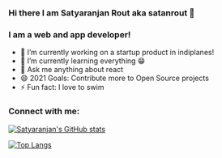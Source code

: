 ### Hi there I am Satyaranjan Rout aka satanrout 👋

### I am a web and app developer!
- 🔭 I’m currently working on a startup product in indiplanes!
- 🌱 I’m currently learning everything 😁
- 💬 Ask me anything about react
- 😄 2021 Goals: Contribute more to Open Source projects
- ⚡ Fun fact: I love to swim

### Connect with me:

[![Satyaranjan's GitHub stats](https://github-readme-stats.vercel.app/api?username=satanrout&count_private=true&show_icons=true)](https://github.com/anuraghazra/github-readme-stats)

[![Top Langs](https://github-readme-stats.vercel.app/api/top-langs/?username=satanrout&langs_count=8&layout=compact)](https://github.com/anuraghazra/github-readme-stats)

